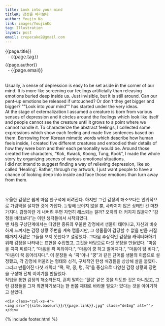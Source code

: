 ```yaml
---
title: Look into your mind
titleK: 감정을 바라보다
author: Youjin Ko
link: images/YoujinKo
tag: Illustration
layout: post
email: crepecake2@gmail.com
---	
```


<div class="container">

<div class="deDep">
{{page.title}}<br>
<p style="font-size:15px; margin:0px; padding:0px 0px 0px 8px; margin:0px 0px 8px 0px;">- {{page.tag}}</p>
{{page.author}}<br>
<p style="font-size:15px; margin:0px; padding:0px 0px 0px 8px;">- {{page.email}}</p>
</div>

<br>

<div class="det lato">



Usually, a sense of depression is easy to be set aside in the corner of our mind. It is more like screening our feelings artificially than releasing emotions buried deep inside us. Just invisible, but it is still around. Can our pent-up emotions be released if untouched? Or don't they get bigger and bigger? ""Look into your mind"" has started under the very ideas.
<br>
At the stage of externalization I assumed a creature is born from various senses of depression and it circles around the feelings which look like itself and people cannot see the creature until it grows to a point where we cannot handle it. To characterize the abstract feelings, I collected some expressions which show each feeling and made five sentences based on them. Borrowing from Korean mimetic words which describe how human feels inside, I created five different creatures and embodied their details of how they were born and their each personality would be. Around those created five characters, “Kok, Kwack, Koong, Tung, Kook”, I made the whole story by organizing scenes of various emotional situations.
<br>
I did not intend to suggest finding a way of relieving depression, like so called 'Healing'. Rather, through my artwork, I just want people to have a chance of looking deep into inside and face those emotions than turn away from them.



</div>

<br>

<div class="noto">

우울한 감정은 쉽게 마음 한구석에 버려진다. 하지만 그건 감정의 해소보다는 인위적으로 가림막을 설치한 것에 가깝다. 눈앞에 보이지 않을 뿐, 사라지지 않은 상태인 건 마찬가지다. 감정이란 게 내버려 두면 자연히 해소되는 걸까? 오히려 더 커지지 않을까? “감정을 바라보다”는 이런 생각들에서 시작되었다.
<br>
맨 처음 구상단계에서는 다양한 종류의 우울한 감정에서 생물이 태어나고, 자신과 비슷하게 느껴지는 감정 상황 주변을 계속 맴돌지만, 그 생물들이 감당할 수 없을 만큼 커질 때까지 사람은 그들을 보지 못한다고 설정했다. 그다음 추상적인 감정을 캐릭터화하기 위해 감정을 나타내는 표현을 수집했고, 그것을 바탕으로 다섯 문장을 만들었다. “마음을 콕콕 찌르다.”, “마음을 꽉 옥죄이다.”, “마음이 쿵 하고 떨어지다.”, “마음이 텅 비다.”, “마음이 꾹 응어리지다.”. 이 문장들 속 “콕”이나 “쿵”과 같은 단어를 생물의 이름으로 설정했고, 각 감정에 어울리는 형태와 성격, 구체적인 탄생 배경들을 상상해 살을 붙였다. 그리고 만들어진 다섯 캐릭터 “콕, 꽉, 쿵, 텅, 꾹”을 중심으로 다양한 감정 상황의 장면을 구성해 전체 이야기를 만들었다.
<br>
작업을 통한 감정의 해소라든지, 흔히 말하는 ‘힐링’ 같은 것을 의도한 것은 아니었고, 그런 감정들을 그저 외면하기보다는 한 번쯤 제대로 바라볼 필요가 있다는 것을 이야기하고 싶었다.


</div>

<div class="row" class="imgcolor">
	
	<div class="col-xs-4">
	<img src="{{site.baseurl}}/{{page.link}}.jpg" class="deImg" alt=""></div>
	
</div>

	

</div> 

{% include footer.html %}